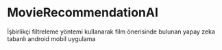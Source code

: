# MovieRecommendationAI
İşbirlikçi filtreleme yöntemi kullanarak film önerisinde bulunan yapay zeka tabanlı android mobil uygulama
